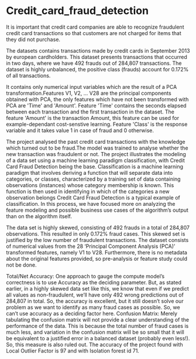 # Credit_card_fraud_detection
It is important that credit card companies are able to recognize fraudulent credit card transactions so that customers are not charged for items that they did not purchase.

The datasets contains transactions made by credit cards in September 2013 by european cardholders.
This dataset presents transactions that occurred in two days, where we have 492 frauds out of 284,807 transactions. The dataset is highly unbalanced, the positive class (frauds) account for 0.172% of all transactions.

It contains only numerical input variables which are the result of a PCA transformation.Features V1, V2, … V28 are the principal components obtained with PCA, the only features which have not been transformed with PCA are 'Time' and 'Amount'. Feature 'Time' contains the seconds elapsed between each transaction and the first transaction in the dataset. The feature 'Amount' is the transaction Amount, this feature can be used for example-dependant cost-senstive learning. Feature 'Class' is the response variable and it takes value 1 in case of fraud and 0 otherwise.

The project analysed the past credit card transactions with the knowledge which turned out to be fraud.The model was trained to analyse whether the new transaction was fraudulent or not. The project illustrates the modeling of a data set using a machine learning paradigm classification, with Credit Card Fraud Detection being the base. Classification is a machine learning paradigm that involves deriving a function that will separate data into categories, or classes, characterized by a training set of data containing observations (instances) whose category membership is known. This function is then used in identifying in which of the categories a new observation belongs Credit Card Fraud Detection is a typical example of classification. In this process, we have focused more on analyzing the feature modeling and possible business use cases of the algorithm’s output than on the algorithm itself. 

The data set is highly skewed, consisting of 492 frauds in a total of 284,807 observations. This resulted in only 0.172% fraud cases. This skewed set is justified by the low number of fraudulent transactions. The dataset consists of numerical values from the 28 ‘Principal Component Analysis (PCA)’ transformed features, namely V1 to V28. Furthermore, there is no metadata about the original features provided, so pre-analysis or feature study could not be done. 

Total/Net Accuracy:
One approach to gauge the compute model’s correctness is to use Accuracy as the deciding parameter. But, as stated earlier, in a highly skewed data set like this, we know that even if we predict all values as non-fraudulent, we’ll have only 492 wrong predictions out of 284,807 in total. So, the accuracy is excellent, but it still doesn’t solve our problem as we want to identify as many fraud cases as possible. So, we can’t use accuracy as a deciding factor here. Confusion Matrix: Merely tabulating the confusion matrix will not provide a clear understanding of the performance of the data. This is because the total number of fraud cases is much less, and variation in the confusion matrix will be so small that it will be equivalent to a justified error in a balanced dataset (probably even less!). So, this measure is also ruled out. The accuracy of the project found with Local Outlier Factor is 97 and with Isolation forest id 71.
